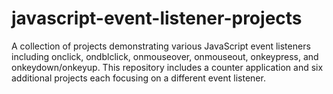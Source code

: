 # javascript-event-listener-projects
A collection of projects demonstrating various JavaScript event listeners including onclick, ondblclick, onmouseover, onmouseout, onkeypress, and onkeydown/onkeyup. This repository includes a counter application and six additional projects each focusing on a different event listener.
